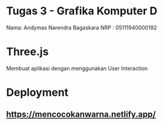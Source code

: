 # Tugas 3 - Grafika Komputer D
Nama: Andymas Narendra Bagaskara
NRP : 05111940000192

# Three.js
Membuat aplikasi dengan menggunakan User Interaction


# Deployment
## https://mencocokanwarna.netlify.app/
